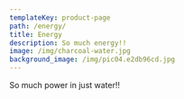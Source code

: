 ```yaml
---
templateKey: product-page
path: /energy/
title: Energy
description: So much energy!!
image: /img/charcoal-water.jpg
background_image: /img/pic04.e2db96cd.jpg
---
```

So much power in just water!!
